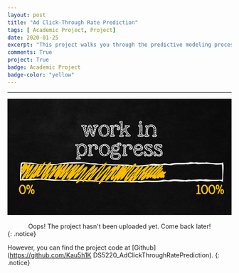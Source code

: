 ```yaml
---
layout: post
title: "Ad Click-Through Rate Prediction"
tags: [ Academic Project, Project]
date: 2020-01-25
excerpt: "This project walks you through the predictive modeling process to accurately predict the likelihood that a given ad will be clicked, also known as Click-Through Rate (CTR)"
comments: True
project: True
badge: Academic Project
badge-color: "yellow"
---
```


---

![png](/assets/img/wip.jpg)
<center> Oops! The project hasn't been uploaded yet. Come back later! </center>
{: .notice}

However, you can find the project code at [Github](https://github.com/Kau5h1K DS5220_AdClickThroughRatePrediction).
{: .notice}
